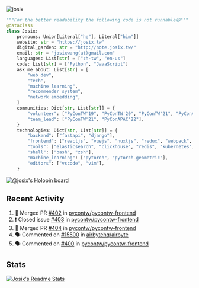 ![josix](https://komarev.com/ghpvc/?username=josix)
```python
"""For the better readability the following code is not runnable😆"""
@dataclass
class Josix:
    pronouns: Union[Literal["he"], Literal["him"]]
    website: str = "https://josix.tw"
    digital_garden: str = "http://note.josix.tw/"
    email: str = "josixwang(at)gmail.com"
    languages: List[str] = ["zh-tw", "en-us"]
    code: List[str] = ["Python", "JavaScript"]
    ask_me_about: List[str] = [
        "web dev",
        "tech",
        "machine learning",
        "recommender system",
        "network embedding",
    ]
    communities: Dict[str, List[str]] = {
        "volunteer": ["PyConTW'19", "PyConTW'20", "PyConTW'21", "PyConAPAC'22"],
        "team_lead": ["PyConTW'21", "PyConAPAC'22"],
    }
    technologies: Dict[str, List[str]] = {
        "backend": ["fastapi", "django"],
        "frontend": ["reactjs", "vuejs", "nuxtjs", "redux", "webpack", "tailwindcss"],
        "tools": ["elasticsearch", "clickhouse", "redis", "kubernetes", "docker"],
        "shell": ["bash", "zsh"],
        "machine_learning": ["pytorch", "pytorch-geometric"],
        "editors": ["vscode", "vim"],
    }
```
[![@josix's Holopin board](https://holopin.io/api/user/board?user=josix)](https://holopin.io/@josix)

## Recent Activity
<!--START_SECTION:activity-->
1. 🎉 Merged PR [#402](https://github.com/pycontw/pycontw-frontend/pull/402) in [pycontw/pycontw-frontend](https://github.com/pycontw/pycontw-frontend)
2. ❗️ Closed issue [#403](https://github.com/pycontw/pycontw-frontend/issues/403) in [pycontw/pycontw-frontend](https://github.com/pycontw/pycontw-frontend)
3. 🎉 Merged PR [#404](https://github.com/pycontw/pycontw-frontend/pull/404) in [pycontw/pycontw-frontend](https://github.com/pycontw/pycontw-frontend)
4. 🗣 Commented on [#15500](https://github.com/airbytehq/airbyte/issues/15500) in [airbytehq/airbyte](https://github.com/airbytehq/airbyte)
5. 🗣 Commented on [#400](https://github.com/pycontw/pycontw-frontend/issues/400) in [pycontw/pycontw-frontend](https://github.com/pycontw/pycontw-frontend)
<!--END_SECTION:activity-->



## Stats
[![Josix's Readme Stats](https://github-readme-stats.vercel.app/api?username=josix&show_icons=true&theme=default&count_private=true&card_width=400)](https://github.com/anuraghazra/github-readme-stats)
